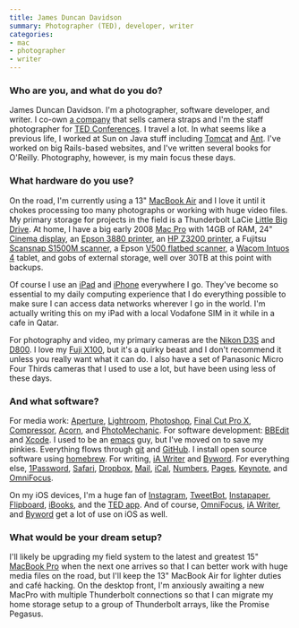 ```yaml
---
title: James Duncan Davidson
summary: Photographer (TED), developer, writer
categories:
- mac
- photographer
- writer
---
```


### Who are you, and what do you do?

James Duncan Davidson. I'm a photographer, software developer, and writer. I co-own [a company](http://luma-labs.com/ "James' business.") that sells camera straps and I'm the staff photographer for [TED Conferences](http://ted.com/ "The TED conference site."). I travel a lot. In what seems like a previous life, I worked at Sun on Java stuff including [Tomcat][] and [Ant][]. I've worked on big Rails-based websites, and I've written several books for O'Reilly. Photography, however, is my main focus these days.

### What hardware do you use?

On the road, I'm currently using a 13" [MacBook Air][macbook-air] and I love it until it chokes processing too many photographs or working with huge video files. My primary storage for projects in the field is a Thunderbolt LaCie [Little Big Drive][little-big-disk]. At home, I have a big early 2008 [Mac Pro][mac-pro] with 14GB of RAM, 24" [Cinema display][cinema-display], an [Epson 3880 printer][stylus-pro-3880], an [HP Z3200 printer][designjet-z3200], a Fujitsu [Scansnap S1500M scanner][scansnap-s1500m], a Epson [V500 flatbed scanner][perfection-v500], a [Wacom Intuos 4][intuos] tablet, and gobs of external storage, well over 30TB at this point with backups.

Of course I use an [iPad][ipad-3] and [iPhone][iphone-4] everywhere I go. They've become so essential to my daily computing experience that I do everything possible to make sure I can access data networks wherever I go in the world. I'm actually writing this on my iPad with a local Vodafone SIM in it while in a cafe in Qatar.

For photography and video, my primary cameras are the [Nikon D3S][d3s] and [D800][]. I love my [Fuji X100][finepix-x100], but it's a quirky beast and I don't recommend it unless you really want what it can do. I also have a set of Panasonic Micro Four Thirds cameras that I used to use a lot, but have been using less of these days.

### And what software?

For media work: [Aperture][], [Lightroom][], [Photoshop][], [Final Cut Pro X][final-cut-pro-x], [Compressor][], [Acorn][], and [PhotoMechanic][photo-mechanic]. For software development: [BBEdit][] and [Xcode][]. I used to be an [emacs][] guy, but I've moved on to save my pinkies. Everything flows through [git][] and [GitHub][]. I install open source software using [homebrew][]. For writing, [iA Writer][ia-writer] and [Byword][]. For everything else, [1Password][], [Safari][], [Dropbox][], [Mail][], [iCal][], [Numbers][], [Pages][], [Keynote][], and [OmniFocus][].

On my iOS devices, I'm a huge fan of [Instagram][instagram-ios], [TweetBot][tweetbot-ios], [Instapaper][instapaper-ios], [Flipboard][flipboard-ios], [iBooks][ibooks-ios], and the [TED app][ted-ios]. And of course, [OmniFocus][omnifocus-ios], [iA Writer][ia-writer-ios], and [Byword][byword-ios] get a lot of use on iOS as well.

### What would be your dream setup?

I'll likely be upgrading my field system to the latest and greatest 15" [MacBook Pro][macbook-pro] when the next one arrives so that I can better work with huge media files on the road, but I'll keep the 13" MacBook Air for lighter duties and café hacking. On the desktop front, I'm anxiously awaiting a new MacPro with multiple Thunderbolt connections so that I can migrate my home storage setup to a group of Thunderbolt arrays, like the Promise Pegasus.

[cinema-display]: https://en.wikipedia.org/wiki/Apple_Cinema_Display "An LCD display."
[d3s]: https://www.nikonusa.com/en/Nikon-Products/Product-Archive/Digital-SLR-Cameras/25466/D3S.html "A 12.1 megapixel DSLR."
[d800]: https://www.amazon.com/Nikon-FX-Format-Digital-Camera-MODEL/dp/B0076AYNXM "A 36.3 megapixel DSLR."
[designjet-z3200]: https://www8.hp.com/us/en/large-format-printers/designjet-printers/z3200.html "A big printer."
[finepix-x100]: http://www.finepix-x100.com/ "A 12.3 megapixel digital camera."
[intuos]: https://www.wacom.com/en-us/products/pen-tablets/intuos "A pen tablet."
[ipad-3]: https://www.apple.com/ipad/ "A tablet device with a retina display."
[iphone-4]: https://en.wikipedia.org/wiki/IPhone_4 "A smartphone."
[little-big-disk]: https://www.amazon.com/Lacie-LITTLE-THUNDERBOL-Computer-Parts/dp/B0068DOSKG "A Thunderbolt-powered hard drive."
[mac-pro]: https://www.apple.com/mac-pro/ "The Intel-based Mac tower computer."
[macbook-air]: https://www.apple.com/macbook-air/ "A very thin laptop."
[macbook-pro]: https://www.apple.com/macbook-pro/ "A laptop."
[perfection-v500]: https://www.amazon.com/Epson-Perfection-Photo-Scanner-V550/dp/B00E1O74SW "A photo scanner."
[stylus-pro-3880]: http://www.epson.com/cgi-bin/Store/jsp/Pro/SeriesStylusPro3880/Overview.do "A big printer."
[1password]: https://1password.com "Password management software for Mac OS X."
[acorn]: https://flyingmeat.com/acorn/ "An image editor for the Mac."
[ant]: http://ant.apache.org/ "A build tool for developers."
[aperture]: https://en.wikipedia.org/wiki/Aperture_(software) "Photo editing and management software for Mac OS X."
[bbedit]: http://www.barebones.com/products/bbedit/ "A text editor for the Mac."
[byword-ios]: https://itunes.apple.com/us/app/byword/id482063361 "A Markdown text editor app."
[byword]: https://bywordapp.com/ "A full-screen writing tool for the Mac."
[compressor]: https://www.apple.com/final-cut-pro/compressor/ "Video compression software for the Mac."
[dropbox]: https://www.dropbox.com/ "Online syncing and storage."
[emacs]: http://www.gnu.org/software/emacs/ "A free open-source text editor."
[final-cut-pro-x]: https://en.wikipedia.org/wiki/Final_Cut_Pro_X "A nonlinear video editor."
[flipboard-ios]: https://itunes.apple.com/us/app/flipboard-your-social-news/id358801284 "A 'social magazine' for the iPad."
[git]: https://git-scm.com/ "A version control system."
[github]: https://github.com/ "A Git code repository service."
[homebrew]: http://brew.sh "Command-line package manager for Mac OS X."
[ia-writer-ios]: https://itunes.apple.com/us/app/ia-writer/id392502056 "A focus-oriented writing application for iOS."
[ia-writer]: https://ia.net/writer/updates/ia-writer-for-mac "A full-screen writing tool for the Mac."
[ibooks-ios]: https://itunes.apple.com/us/app/ibooks/id364709193 "A book reader for iOS."
[ical]: https://en.wikipedia.org/wiki/Calendar_(Apple) "The calendar software included with macOS."
[instagram-ios]: https://itunes.apple.com/us/app/instagram/id389801252 "A photo taking/sharing app."
[instapaper-ios]: https://www.instapaper.com/iphone "An iPhone app for reading Instapaper saved pages."
[keynote]: https://www.apple.com/keynote/ "Presentation software for the Mac."
[lightroom]: https://www.adobe.com/products/photoshop-lightroom.html "Photo management and editing software."
[mail]: https://en.wikipedia.org/wiki/Mail_(application) "The default Mac OS X mail client."
[numbers]: https://www.apple.com/numbers/ "A spreadsheet application for the Mac."
[omnifocus-ios]: https://itunes.apple.com/us/app/omnifocus-2-for-iphone/id690305341 "Task management for the iPhone."
[omnifocus]: https://www.omnigroup.com/omnifocus/ "Task management software for the Mac."
[pages]: https://www.apple.com/pages/ "A Mac word processor and layout tool from Apple."
[photo-mechanic]: http://www.camerabits.com/ "Photo organisation and management software."
[photoshop]: https://www.adobe.com/products/photoshop.html "A bitmap image editor."
[safari]: https://www.apple.com/safari/ "A fast web browser."
[scansnap-s1500m]: https://www.fujitsu.com/us/products/computing/peripheral/scanners/product/eol/s1500m/ "A sheet-fed scanner for the Mac."
[ted-ios]: https://itunes.apple.com/us/app/ted-mobile/id303299045 "An iOS app for viewing TED videos."
[tomcat]: http://tomcat.apache.org/ "A JavaServer Pages server."
[tweetbot-ios]: https://tapbots.com/tweetbot/ "A Twitter client for iOS."
[xcode]: https://en.wikipedia.org/wiki/Xcode "An IDE for Mac developers."
